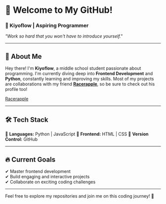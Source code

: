 # 👋 Welcome to My GitHub!  
### 🚀 Kiyoflow | Aspiring Programmer  

*"Work so hard that you won't have to introduce yourself."*  

---

## 🌟 About Me  
Hey there! I'm **Kiyoflow**, a middle school student passionate about programming. I'm currently diving deep into **Frontend Development** and **Python**, constantly learning and improving my skills. Most of my projects are collaborations with my friend **[Racerapple](#)**, so be sure to check out his profile too! 

[Racerapple](https://github.com/RacerApple) 

---

## 🛠 Tech Stack  
🚀 **Languages:** Python | JavaScript 
🎨 **Frontend:** HTML | CSS
📂 **Version Control:** GitHub  

---

## 🔥 Current Goals  
✔ Master frontend development  
✔ Build engaging and interactive projects  
✔ Collaborate on exciting coding challenges  

---

Feel free to explore my repositories and join me on this coding journey! 🚀
